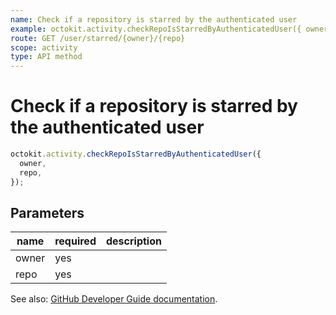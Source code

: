 ```yaml
---
name: Check if a repository is starred by the authenticated user
example: octokit.activity.checkRepoIsStarredByAuthenticatedUser({ owner, repo })
route: GET /user/starred/{owner}/{repo}
scope: activity
type: API method
---
```


# Check if a repository is starred by the authenticated user

```js
octokit.activity.checkRepoIsStarredByAuthenticatedUser({
  owner,
  repo,
});
```

## Parameters

<table>
  <thead>
    <tr>
      <th>name</th>
      <th>required</th>
      <th>description</th>
    </tr>
  </thead>
  <tbody>
    <tr><td>owner</td><td>yes</td><td>

</td></tr>
<tr><td>repo</td><td>yes</td><td>

</td></tr>
  </tbody>
</table>

See also: [GitHub Developer Guide documentation](https://developer.github.com/v3/activity/starring/#check-if-a-repository-is-starred-by-the-authenticated-user).

